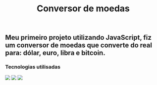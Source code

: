 <h1 align="center">Conversor de moedas</h1> 
<br>
<h2>Meu primeiro projeto utilizando JavaScript, fiz um conversor de moedas que converte do real para: dólar, euro, libra e bitcoin.</h2>

<h3>Tecnologias utilisadas</h3>
<img src="https://img.shields.io/badge/JavaScript-F7DF1E?style=for-the-badge&logo=javascript&logoColor=black" />
<img src="https://img.shields.io/badge/HTML-239120?style=for-the-badge&logo=html5&logoColor=white" />
<img src="https://img.shields.io/badge/CSS-239120?&style=for-the-badge&logo=css3&logoColor=white" />

<img src="" />
<img src="" />
<img src="" />
